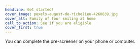 ```yaml
---
headline: Get started!
cover_image: pexels-august-de-richelieu-4260639.jpg
cover_alt: Family of four smiling at home
call_to_action: See if you are eligible
cover_first: true
---
```

You can complete the pre-screener on your phone or computer.